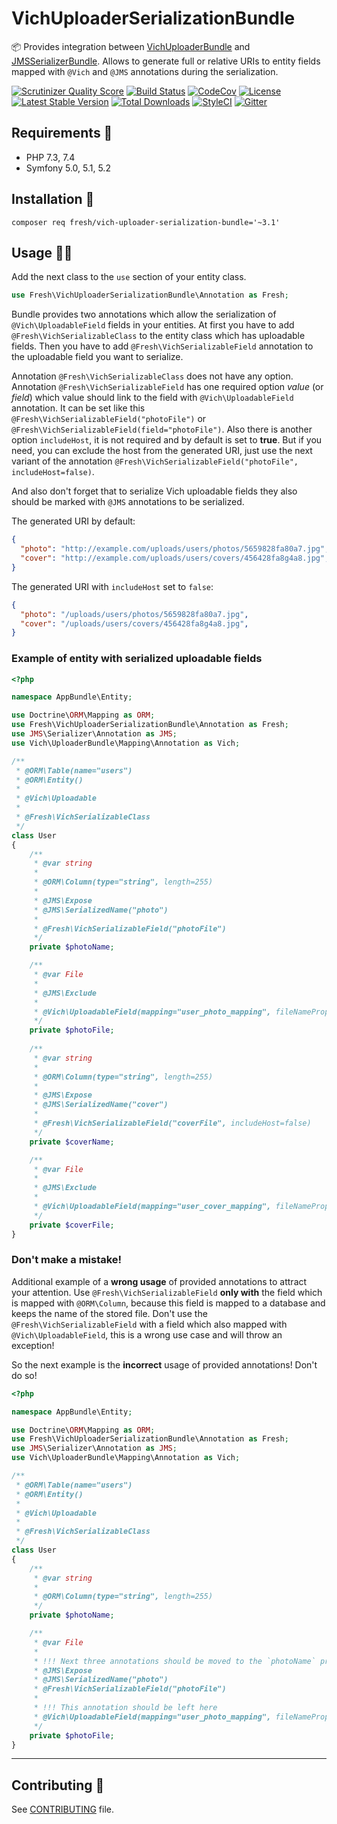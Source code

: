 # VichUploaderSerializationBundle

:package: Provides integration between [VichUploaderBundle](https://github.com/dustin10/VichUploaderBundle "VichUploaderBundle") and
[JMSSerializerBundle](https://github.com/schmittjoh/JMSSerializerBundle "JMSSerializerBundle").
Allows to generate full or relative URIs to entity fields mapped with `@Vich` and `@JMS` annotations during the serialization.

[![Scrutinizer Quality Score](https://img.shields.io/scrutinizer/g/fre5h/VichUploaderSerializationBundle.svg?style=flat-square)](https://scrutinizer-ci.com/g/fre5h/VichUploaderSerializationBundle/)
[![Build Status](https://img.shields.io/github/workflow/status/fre5h/VichUploaderSerializationBundle/CI/main?style=flat-square)](https://github.com/fre5h/VichUploaderSerializationBundle/actions?query=workflow%3ACI+branch%3Amain+)
[![CodeCov](https://img.shields.io/codecov/c/github/fre5h/VichUploaderSerializationBundle.svg?style=flat-square)](https://codecov.io/github/fre5h/VichUploaderSerializationBundle)
[![License](https://img.shields.io/packagist/l/fresh/vich-uploader-serialization-bundle.svg?style=flat-square)](https://packagist.org/packages/fresh/vich-uploader-serialization-bundle)
[![Latest Stable Version](https://img.shields.io/packagist/v/fresh/vich-uploader-serialization-bundle.svg?style=flat-square)](https://packagist.org/packages/fresh/vich-uploader-serialization-bundle)
[![Total Downloads](https://img.shields.io/packagist/dt/fresh/vich-uploader-serialization-bundle.svg?style=flat-square)](https://packagist.org/packages/fresh/vich-uploader-serialization-bundle)
[![StyleCI](https://styleci.io/repos/47037751/shield?style=flat-square)](https://styleci.io/repos/47037751)
[![Gitter](https://img.shields.io/badge/gitter-join%20chat-brightgreen.svg?style=flat-square)](https://gitter.im/fre5h/VichUploaderSerializationBundle)

## Requirements 🧐

* PHP 7.3, 7.4
* Symfony 5.0, 5.1, 5.2

## Installation 🌱

```composer req fresh/vich-uploader-serialization-bundle='~3.1'```

## Usage 🧑‍🎓

Add the next class to the `use` section of your entity class.

```php
use Fresh\VichUploaderSerializationBundle\Annotation as Fresh;
```

Bundle provides two annotations which allow the serialization of `@Vich\UploadableField` fields in your entities.
At first you have to add `@Fresh\VichSerializableClass` to the entity class which has uploadable fields.
Then you have to add `@Fresh\VichSerializableField` annotation to the uploadable field you want to serialize.

Annotation `@Fresh\VichSerializableClass` does not have any option.  
Annotation `@Fresh\VichSerializableField` has one required option *value* (or *field*) which value should link to the field with `@Vich\UploadableField` annotation.
It can be set like this `@Fresh\VichSerializableField("photoFile")` or `@Fresh\VichSerializableField(field="photoFile")`.
Also there is another option `includeHost`, it is not required and by default is set to **true**.
But if you need, you can exclude the host from the generated URI, just use the next variant of the annotation `@Fresh\VichSerializableField("photoFile", includeHost=false)`.

And also don't forget that to serialize Vich uploadable fields they also should be marked with `@JMS` annotations to be serialized.

The generated URI by default:

```json
{
  "photo": "http://example.com/uploads/users/photos/5659828fa80a7.jpg",
  "cover": "http://example.com/uploads/users/covers/456428fa8g4a8.jpg",
}
```

The generated URI with `includeHost` set to `false`:

```json
{
  "photo": "/uploads/users/photos/5659828fa80a7.jpg",
  "cover": "/uploads/users/covers/456428fa8g4a8.jpg",
}
```

### Example of entity with serialized uploadable fields

```php
<?php

namespace AppBundle\Entity;

use Doctrine\ORM\Mapping as ORM;
use Fresh\VichUploaderSerializationBundle\Annotation as Fresh;
use JMS\Serializer\Annotation as JMS;
use Vich\UploaderBundle\Mapping\Annotation as Vich;

/**
 * @ORM\Table(name="users")
 * @ORM\Entity()
 *
 * @Vich\Uploadable
 * 
 * @Fresh\VichSerializableClass
 */
class User
{
    /**
     * @var string
     *
     * @ORM\Column(type="string", length=255)
     *
     * @JMS\Expose
     * @JMS\SerializedName("photo")
     *
     * @Fresh\VichSerializableField("photoFile")
     */
    private $photoName;

    /**
     * @var File
     *
     * @JMS\Exclude
     *
     * @Vich\UploadableField(mapping="user_photo_mapping", fileNameProperty="photoName")
     */
    private $photoFile;
    
    /**
     * @var string
     *
     * @ORM\Column(type="string", length=255)
     *
     * @JMS\Expose
     * @JMS\SerializedName("cover")
     *
     * @Fresh\VichSerializableField("coverFile", includeHost=false)
     */
    private $coverName;

    /**
     * @var File
     *
     * @JMS\Exclude
     *
     * @Vich\UploadableField(mapping="user_cover_mapping", fileNameProperty="coverName")
     */
    private $coverFile;    
}
```

### Don't make a mistake!

Additional example of a **wrong usage** of provided annotations to attract your attention.
Use `@Fresh\VichSerializableField` **only with** the field which is mapped with `@ORM\Column`,
because this field is mapped to a database and keeps the name of the stored file.
Don't use the `@Fresh\VichSerializableField` with a field which also mapped with `@Vich\UploadableField`,
this is a wrong use case and will throw an exception!

So the next example is the **incorrect** usage of provided annotations! Don't do so!

```php
<?php

namespace AppBundle\Entity;

use Doctrine\ORM\Mapping as ORM;
use Fresh\VichUploaderSerializationBundle\Annotation as Fresh;
use JMS\Serializer\Annotation as JMS;
use Vich\UploaderBundle\Mapping\Annotation as Vich;

/**
 * @ORM\Table(name="users")
 * @ORM\Entity()
 *
 * @Vich\Uploadable
 * 
 * @Fresh\VichSerializableClass
 */
class User
{
    /**
     * @var string
     *
     * @ORM\Column(type="string", length=255)
     */
    private $photoName;

    /**
     * @var File
     *
     * !!! Next three annotations should be moved to the `photoName` property
     * @JMS\Expose
     * @JMS\SerializedName("photo")
     * @Fresh\VichSerializableField("photoFile")
     *
     * !!! This annotation should be left here
     * @Vich\UploadableField(mapping="user_photo_mapping", fileNameProperty="photoName")
     */
    private $photoFile;  
}
```

***

## Contributing 🤝

See [CONTRIBUTING](https://github.com/fre5h/VichUploaderSerializationBundle/blob/master/.github/CONTRIBUTING.md) file.
